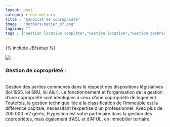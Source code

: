 ```yaml
---
layout: post
category : nos-metiers
title : "Syndicat de copropriété"
image : "metiers/metier_07.png"
tagline: ""
tags : ["Gestion locative complète","Gestion locative","Gestion technique et charges","Gestion d'entrepôts"]
---
```

{% include JB/setup %}
<div class="row">
    <div class="col-md-12 col-lg-12">
      <div class="thumbnail">
        <img src="{{ ASSET_PATH }}/metiers/img/metiertop2_03.jpg" class="img-responsive">
      </div>
    </div>
    <div class="col-md-12 col-lg-12 text-center">
    <p>
      <h3>Gestion de copropriété : </h3><br />
     Gestion des parties communes dans le respect des dispositions législatives (loi 1965, loi SRU, loi Alur). Le fonctionnement et l’organisation de la gestion d’une copropriété sont identiques à ceux d’une copropriété de logement. Toutefois, la gestion technique liée à la classification de l’immeuble est la différence capitale, nécessitant l’expertise d’un professionnel. Avec plus de 200 000 m2 gérés, Elygestion est votre partenaire dans la gestion des copropriétés, mais également d’ASL et d’AFUL, en immobilier tertiaire.
    </p>
</div>
